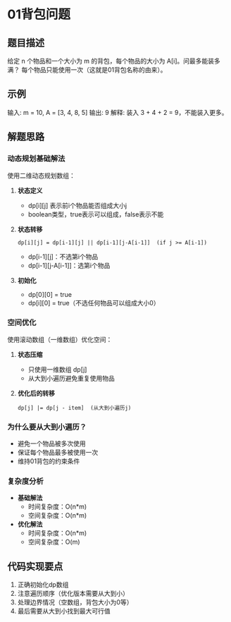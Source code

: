 # 01背包问题

## 题目描述
给定 n 个物品和一个大小为 m 的背包，每个物品的大小为 A[i]。问最多能装多满？
每个物品只能使用一次（这就是01背包名称的由来）。

## 示例
输入: m = 10, A = [3, 4, 8, 5]
输出: 9
解释: 装入 3 + 4 + 2 = 9，不能装入更多。

## 解题思路

### 动态规划基础解法
使用二维动态规划数组：

1. **状态定义**
   - dp[i][j] 表示前i个物品能否组成大小j
   - boolean类型，true表示可以组成，false表示不能

2. **状态转移**
   ```
   dp[i][j] = dp[i-1][j] || dp[i-1][j-A[i-1]]  (if j >= A[i-1])
   ```
   - dp[i-1][j]：不选第i个物品
   - dp[i-1][j-A[i-1]]：选第i个物品

3. **初始化**
   - dp[0][0] = true
   - dp[i][0] = true（不选任何物品可以组成大小0）

### 空间优化
使用滚动数组（一维数组）优化空间：

1. **状态压缩**
   - 只使用一维数组 dp[j]
   - 从大到小遍历避免重复使用物品

2. **优化后的转移**
   ```
   dp[j] |= dp[j - item]  (从大到小遍历j)
   ```

### 为什么要从大到小遍历？
- 避免一个物品被多次使用
- 保证每个物品最多被使用一次
- 维持01背包的约束条件

### 复杂度分析
- **基础解法**
  - 时间复杂度：O(n*m)
  - 空间复杂度：O(n*m)
- **优化解法**
  - 时间复杂度：O(n*m)
  - 空间复杂度：O(m)

## 代码实现要点
1. 正确初始化dp数组
2. 注意遍历顺序（优化版本需要从大到小）
3. 处理边界情况（空数组，背包大小为0等）
4. 最后需要从大到小找到最大可行值 